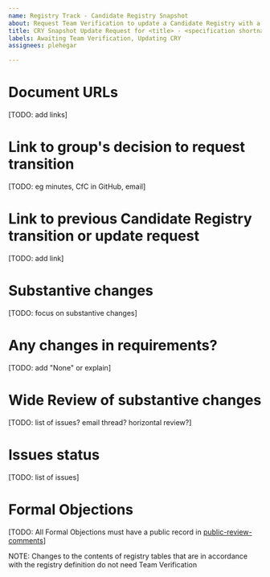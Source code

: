 ```yaml
---
name: Registry Track - Candidate Registry Snapshot
about: Request Team Verification to update a Candidate Registry with a new Snapshot (Candidate Registry Snapshot or Draft -> Candidate Registry Snapshot)
title: CRY Snapshot Update Request for <title> - <specification shortname>
labels: Awaiting Team Verification, Updating CRY
assignees: plehegar

---
```


# Document URLs
[TODO: add links]

# Link to group's decision to request transition
[TODO: eg minutes, CfC in GitHub, email]

# Link to previous Candidate Registry transition or update request
[TODO: add link]

# Substantive changes
[TODO: focus on substantive changes]

# Any changes in requirements?
[TODO: add "None" or explain]

# Wide Review of substantive changes
[TODO: list of issues? email thread? horizontal review?]

# Issues status
[TODO: list of issues]

# Formal Objections
[TODO: All Formal Objections must have a public record in [public-review-comments](https://lists.w3.org/Archives/Public/public-review-comments/)]

NOTE: Changes to the contents of registry tables that are in accordance with the registry definition do not need Team Verification
